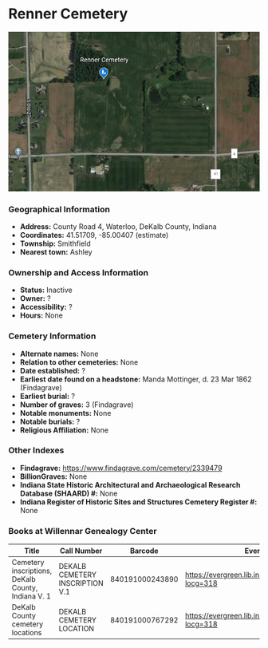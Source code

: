 # Renner Cemetery

![Renner Cemetery on Google Earth](https://github.com/FyoAtEPL/DeKalbCemeteries/blob/main/images/mapImages/RennerEarth.png "Renner Cemetery on Google Earth")

### Geographical Information
- **Address:** County Road 4, Waterloo, DeKalb County, Indiana
- **Coordinates:** 41.51709, -85.00407 (estimate)
- **Township:** Smithfield
- **Nearest town:** Ashley

### Ownership and Access Information
- **Status:** Inactive
- **Owner:** ?
- **Accessibility:** ?
- **Hours:** None

### Cemetery Information
- **Alternate names:** None
- **Relation to other cemeteries:** None
- **Date established:** ?
- **Earliest date found on a headstone:** Manda Mottinger, d. 23 Mar 1862 (Findagrave)
- **Earliest burial:** ?
- **Number of graves:** 3 (Findagrave)
- **Notable monuments:** None
- **Notable burials:** ?
- **Religious Affiliation:** None

### Other Indexes
- **Findagrave:** https://www.findagrave.com/cemetery/2339479
- **BillionGraves:** None
- **Indiana State Historic Architectural and Archaeological Research Database (SHAARD) #:** None
- **Indiana Register of Historic Sites and Structures Cemetery Register #:** None

### Books at Willennar Genealogy Center

| Title | Call Number | Barcode | Evergreen Record |
| ------------ | ------------ | ------------ | ------------ |
| Cemetery inscriptions, DeKalb County, Indiana V. 1 | DEKALB CEMETERY INSCRIPTION V.1 | 840191000243890 | https://evergreen.lib.in.us/eg/opac/record/20697937?locg=318 |
| DeKalb County cemetery locations | DEKALB CEMETERY LOCATION | 840191000767292 | https://evergreen.lib.in.us/eg/opac/record/20670319?locg=318 |
